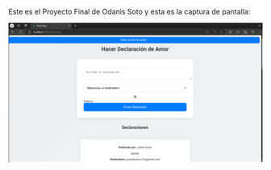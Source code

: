 Este es el Proyecto Final de Odanis Soto y esta es la captura de pantalla:

![ Mi captura de pantalla](proyectoFinal.png)
